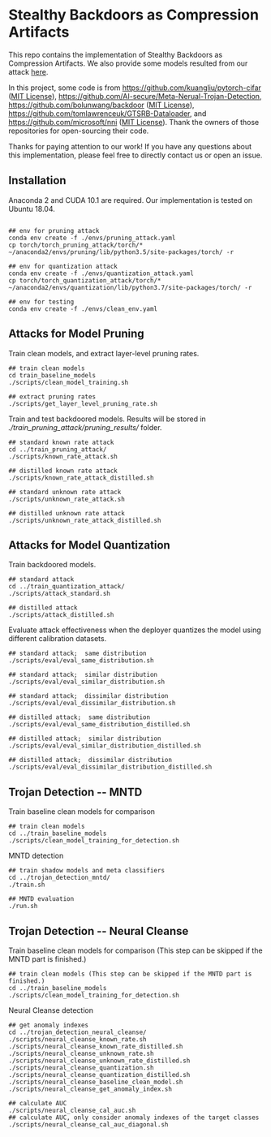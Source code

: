 # Stealthy Backdoors as Compression Artifacts

This repo contains the implementation of Stealthy Backdoors as Compression Artifacts. We also provide some models resulted from our attack [here](https://yulongtian.notion.site/Stealthy-Backdoors-as-Compression-Artifacts-52d5ebf3fad74025831142412f2299b9).

In this project, some code is from https://github.com/kuangliu/pytorch-cifar ([MIT License](https://github.com/kuangliu/pytorch-cifar/blob/master/LICENSE)), https://github.com/AI-secure/Meta-Nerual-Trojan-Detection, https://github.com/bolunwang/backdoor ([MIT License](https://github.com/bolunwang/backdoor/blob/master/LICENSE)), https://github.com/tomlawrenceuk/GTSRB-Dataloader, and https://github.com/microsoft/nni ([MIT License](https://github.com/microsoft/nni/blob/master/LICENSE)). Thank the owners of those repositories for open-sourcing their code.

Thanks for paying attention to our work! If you have any questions about this implementation, please feel free to directly contact us or open an issue.

## Installation
Anaconda 2 and CUDA 10.1 are required. Our implementation is tested on Ubuntu 18.04.  

```shell

## env for pruning attack
conda env create -f ./envs/pruning_attack.yaml
cp torch/torch_pruning_attack/torch/*  ~/anaconda2/envs/pruning/lib/python3.5/site-packages/torch/ -r

## env for quantization attack
conda env create -f ./envs/quantization_attack.yaml
cp torch/torch_quantization_attack/torch/*  ~/anaconda2/envs/quantization/lib/python3.7/site-packages/torch/ -r

## env for testing
conda env create -f ./envs/clean_env.yaml 

```

## Attacks for Model Pruning

Train clean models, and extract layer-level pruning rates.
```shell
## train clean models
cd train_baseline_models 
./scripts/clean_model_training.sh

## extract pruning rates
./scripts/get_layer_level_pruning_rate.sh
```

Train and test backdoored models. Results will be stored in _./train_pruning_attack/pruning_results/_ folder.

```shell
## standard known rate attack
cd ../train_pruning_attack/
./scripts/known_rate_attack.sh  

## distilled known rate attack 
./scripts/known_rate_attack_distilled.sh 

## standard unknown rate attack
./scripts/unknown_rate_attack.sh

## distilled unknown rate attack
./scripts/unknown_rate_attack_distilled.sh

```

## Attacks for Model Quantization


Train backdoored models.

```shell
## standard attack
cd ../train_quantization_attack/
./scripts/attack_standard.sh  

## distilled attack 
./scripts/attack_distilled.sh 

```

Evaluate attack effectiveness when the deployer quantizes the model using different calibration datasets.
```shell
## standard attack;  same distribution
./scripts/eval/eval_same_distribution.sh  

## standard attack;  similar distribution
./scripts/eval/eval_similar_distribution.sh

## standard attack;  dissimilar distribution
./scripts/eval/eval_dissimilar_distribution.sh  

## distilled attack;  same distribution
./scripts/eval/eval_same_distribution_distilled.sh  

## distilled attack;  similar distribution
./scripts/eval/eval_similar_distribution_distilled.sh  

## distilled attack;  dissimilar distribution
./scripts/eval/eval_dissimilar_distribution_distilled.sh 
```



## Trojan Detection -- MNTD


Train baseline clean models for comparison

```shell
## train clean models
cd ../train_baseline_models 
./scripts/clean_model_training_for_detection.sh
```
MNTD detection
```shell
## train shadow models and meta classifiers
cd ../trojan_detection_mntd/
./train.sh

## MNTD evaluation
./run.sh
```



## Trojan Detection -- Neural Cleanse


Train baseline clean models for comparison (This step can be skipped if the MNTD part is finished.)

```shell
## train clean models (This step can be skipped if the MNTD part is finished.)
cd ../train_baseline_models 
./scripts/clean_model_training_for_detection.sh
```

Neural Cleanse detection
```shell
## get anomaly indexes
cd ../trojan_detection_neural_cleanse/
./scripts/neural_cleanse_known_rate.sh              
./scripts/neural_cleanse_known_rate_distilled.sh         
./scripts/neural_cleanse_unknown_rate.sh
./scripts/neural_cleanse_unknown_rate_distilled.sh
./scripts/neural_cleanse_quantization.sh
./scripts/neural_cleanse_quantization_distilled.sh  
./scripts/neural_cleanse_baseline_clean_model.sh  
./scripts/neural_cleanse_get_anomaly_index.sh

## calculate AUC
./scripts/neural_cleanse_cal_auc.sh
## calculate AUC, only consider anomaly indexes of the target classes
./scripts/neural_cleanse_cal_auc_diagonal.sh
```
